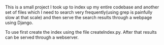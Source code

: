 This is a small project I took up to index up my entire codebase and another set of files which I need to search very frequently(using grep is painfully slow at that scale) and then serve the search results through a webpage using Django.

To use first create the index using the file createIndex.py. After that results can be served through a webserver.
